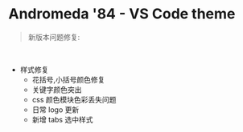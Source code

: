 # Andromeda '84 - VS Code theme

> 新版本问题修复:

<br>

- 样式修复
  - 花括号,小括号颜色修复
  - 关键字颜色突出
  - css 颜色模块色彩丢失问题
  - 日常 logo 更新
  - 新增 tabs 选中样式
